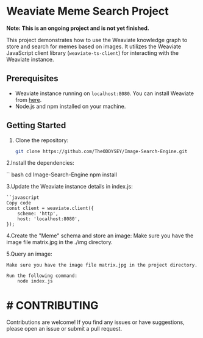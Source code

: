 # Weaviate Meme Search Project


**Note: This is an ongoing project and is not yet finished.**

This project demonstrates how to use the Weaviate knowledge graph to store and search for memes based on images. It utilizes the Weaviate JavaScript client library (`weaviate-ts-client`) for interacting with the Weaviate instance.

## Prerequisites

- Weaviate instance running on `localhost:8080`. You can install Weaviate from [here](https://www.semi.technology/developers/weaviate/current/get-started/installation.html).
- Node.js and npm installed on your machine.

## Getting Started

1. Clone the repository:

   ```bash
   git clone https://github.com/TheODDYSEY/Image-Search-Engine.git


2.Install the dependencies:

   `` bash
    cd Image-Search-Engine
    npm install


3.Update the Weaviate instance details in index.js:

    ``javascript
    Copy code
    const client = weaviate.client({
        scheme: 'http',
        host: 'localhost:8080',
    });

4.Create the "Meme" schema and store an image:
    Make sure you have the image file matrix.jpg in the ./img directory.
    

5.Query an image:

    Make sure you have the image file matrix.jpg in the project directory.
    
    Run the following command:
        node index.js

# # CONTRIBUTING
Contributions are welcome! If you find any issues or have suggestions, please open an issue or submit a pull request.